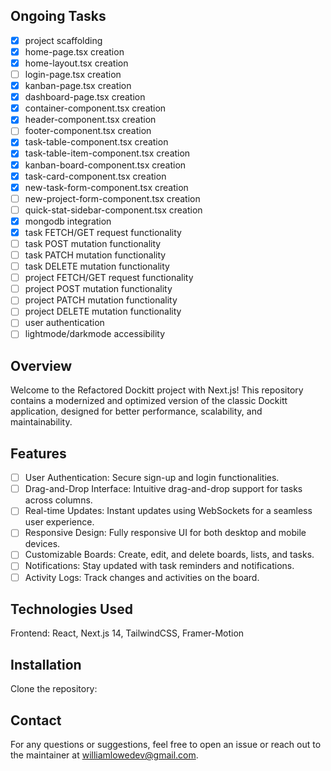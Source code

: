## Ongoing Tasks
- [x] project scaffolding
- [x] home-page.tsx creation
- [x] home-layout.tsx creation
- [ ] login-page.tsx creation
- [x] kanban-page.tsx creation
- [x] dashboard-page.tsx creation
- [x] container-component.tsx creation
- [x] header-component.tsx creation
- [ ] footer-component.tsx creation
- [x] task-table-component.tsx creation
- [x] task-table-item-component.tsx creation
- [x] kanban-board-component.tsx creation
- [x] task-card-component.tsx creation
- [x] new-task-form-component.tsx creation
- [ ] new-project-form-component.tsx creation
- [ ] quick-stat-sidebar-component.tsx creation
- [x] mongodb integration
- [x] task FETCH/GET request functionality
- [ ] task POST mutation functionality
- [ ] task PATCH mutation functionality
- [ ] task DELETE mutation functionality
- [ ] project FETCH/GET request functionality
- [ ] project POST mutation functionality
- [ ] project PATCH mutation functionality
- [ ] project DELETE mutation functionality
- [ ] user authentication
- [ ] lightmode/darkmode accessibility

## Overview
Welcome to the Refactored Dockitt project with Next.js! This repository contains a modernized and optimized version of the classic Dockitt application, designed for better performance, scalability, and maintainability.

## Features
- [ ] User Authentication: Secure sign-up and login functionalities.
- [ ] Drag-and-Drop Interface: Intuitive drag-and-drop support for tasks across columns.
- [ ] Real-time Updates: Instant updates using WebSockets for a seamless user experience.
- [ ] Responsive Design: Fully responsive UI for both desktop and mobile devices.
- [ ] Customizable Boards: Create, edit, and delete boards, lists, and tasks.
- [ ] Notifications: Stay updated with task reminders and notifications.
- [ ] Activity Logs: Track changes and activities on the board.

## Technologies Used
Frontend: React, Next.js 14, TailwindCSS, Framer-Motion
<!-- Backend: Node.js, Express, MongoDB  -->
<!-- Authentication: JWT, bcrypt -->
<!-- Testing: Jest, React Testing Library -->
<!-- Deployment: Docker, Kubernetes, CI/CD with GitHub Actions -->

## Installation
Clone the repository:

## Contact
For any questions or suggestions, feel free to open an issue or reach out to the maintainer at williamlowedev@gmail.com.